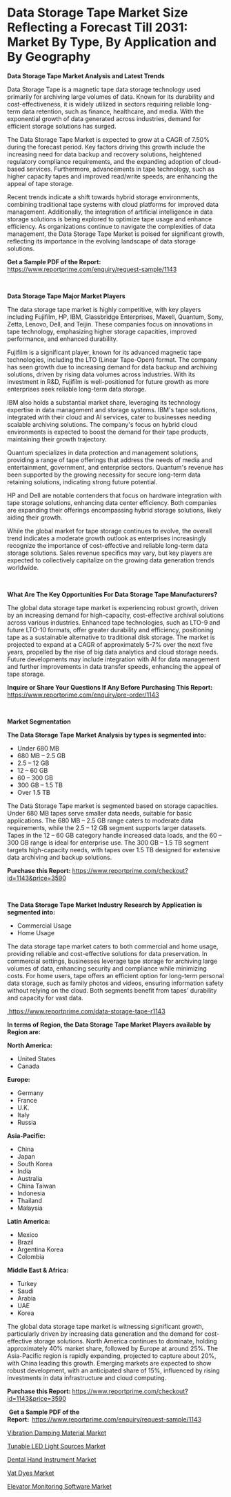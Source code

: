 <p><h1>Data Storage Tape Market Size Reflecting a Forecast Till 2031: Market By Type, By Application and By Geography</h1></p><p><strong>Data Storage Tape Market Analysis and Latest Trends</strong></p>
<p><p>Data Storage Tape is a magnetic tape data storage technology used primarily for archiving large volumes of data. Known for its durability and cost-effectiveness, it is widely utilized in sectors requiring reliable long-term data retention, such as finance, healthcare, and media. With the exponential growth of data generated across industries, demand for efficient storage solutions has surged.</p><p>The Data Storage Tape Market is expected to grow at a CAGR of 7.50% during the forecast period. Key factors driving this growth include the increasing need for data backup and recovery solutions, heightened regulatory compliance requirements, and the expanding adoption of cloud-based services. Furthermore, advancements in tape technology, such as higher capacity tapes and improved read/write speeds, are enhancing the appeal of tape storage.</p><p>Recent trends indicate a shift towards hybrid storage environments, combining traditional tape systems with cloud platforms for improved data management. Additionally, the integration of artificial intelligence in data storage solutions is being explored to optimize tape usage and enhance efficiency. As organizations continue to navigate the complexities of data management, the Data Storage Tape Market is poised for significant growth, reflecting its importance in the evolving landscape of data storage solutions.</p></p>
<p><strong>Get a Sample PDF of the Report:&nbsp;</strong> <a href="https://www.reportprime.com/enquiry/request-sample/1143">https://www.reportprime.com/enquiry/request-sample/1143</a></p>
<p>&nbsp;</p>
<p><strong>Data Storage Tape Major Market Players</strong></p>
<p><p>The data storage tape market is highly competitive, with key players including Fujifilm, HP, IBM, Glassbridge Enterprises, Maxell, Quantum, Sony, Zetta, Lenovo, Dell, and Teijin. These companies focus on innovations in tape technology, emphasizing higher storage capacities, improved performance, and enhanced durability.</p><p>Fujifilm is a significant player, known for its advanced magnetic tape technologies, including the LTO (Linear Tape-Open) format. The company has seen growth due to increasing demand for data backup and archiving solutions, driven by rising data volumes across industries. With its investment in R&D, Fujifilm is well-positioned for future growth as more enterprises seek reliable long-term data storage.</p><p>IBM also holds a substantial market share, leveraging its technology expertise in data management and storage systems. IBM's tape solutions, integrated with their cloud and AI services, cater to businesses needing scalable archiving solutions. The company's focus on hybrid cloud environments is expected to boost the demand for their tape products, maintaining their growth trajectory.</p><p>Quantum specializes in data protection and management solutions, providing a range of tape offerings that address the needs of media and entertainment, government, and enterprise sectors. Quantum's revenue has been supported by the growing necessity for secure long-term data retaining solutions, indicating strong future potential.</p><p>HP and Dell are notable contenders that focus on hardware integration with tape storage solutions, enhancing data center efficiency. Both companies are expanding their offerings encompassing hybrid storage solutions, likely aiding their growth.</p><p>While the global market for tape storage continues to evolve, the overall trend indicates a moderate growth outlook as enterprises increasingly recognize the importance of cost-effective and reliable long-term data storage solutions. Sales revenue specifics may vary, but key players are expected to collectively capitalize on the growing data generation trends worldwide.</p></p>
<p>&nbsp;</p>
<p><strong>What Are The Key Opportunities For Data Storage Tape Manufacturers?</strong></p>
<p><p>The global data storage tape market is experiencing robust growth, driven by an increasing demand for high-capacity, cost-effective archival solutions across various industries. Enhanced tape technologies, such as LTO-9 and future LTO-10 formats, offer greater durability and efficiency, positioning tape as a sustainable alternative to traditional disk storage. The market is projected to expand at a CAGR of approximately 5-7% over the next five years, propelled by the rise of big data analytics and cloud storage needs. Future developments may include integration with AI for data management and further improvements in data transfer speeds, enhancing the appeal of tape storage.</p></p>
<p><strong>Inquire or Share Your Questions If Any Before Purchasing This Report:</strong> <a href="https://www.reportprime.com/enquiry/pre-order/1143">https://www.reportprime.com/enquiry/pre-order/1143</a></p>
<p>&nbsp;</p>
<p><strong>Market Segmentation</strong></p>
<p><strong>The Data Storage Tape Market Analysis by types is segmented into:</strong></p>
<p><ul><li>Under 680 MB</li><li>680 MB – 2.5 GB</li><li>2.5 – 12 GB</li><li>12 – 60 GB</li><li>60 – 300 GB</li><li>300 GB – 1.5 TB</li><li>Over 1.5 TB</li></ul></p>
<p><p>The Data Storage Tape market is segmented based on storage capacities. Under 680 MB tapes serve smaller data needs, suitable for basic applications. The 680 MB – 2.5 GB range caters to moderate data requirements, while the 2.5 – 12 GB segment supports larger datasets. Tapes in the 12 – 60 GB category handle increased data loads, and the 60 – 300 GB range is ideal for enterprise use. The 300 GB – 1.5 TB segment targets high-capacity needs, with tapes over 1.5 TB designed for extensive data archiving and backup solutions.</p></p>
<p><strong>Purchase this Report:&nbsp;</strong><a href="https://www.reportprime.com/checkout?id=1143&price=3590">https://www.reportprime.com/checkout?id=1143&price=3590</a></p>
<p>&nbsp;</p>
<p><strong>The Data Storage Tape Market Industry Research by Application is segmented into:</strong></p>
<p><ul><li>Commercial Usage</li><li>Home Usage</li></ul></p>
<p><p>The data storage tape market caters to both commercial and home usage, providing reliable and cost-effective solutions for data preservation. In commercial settings, businesses leverage tape storage for archiving large volumes of data, enhancing security and compliance while minimizing costs. For home users, tape offers an efficient option for long-term personal data storage, such as family photos and videos, ensuring information safety without relying on the cloud. Both segments benefit from tapes' durability and capacity for vast data.</p></p>
<p><a href="https://www.reportprime.com/data-storage-tape-r1143">&nbsp;https://www.reportprime.com/data-storage-tape-r1143</a></p>
<p><strong>In terms of Region, the Data Storage Tape Market Players available by Region are:</strong></p>
<p>
    <p> <strong> North America: </strong>
        <ul>
            <li>United States</li>
            <li>Canada</li>
        </ul>
        </p> 
    <p> <strong> Europe: </strong>
        <ul>
            <li>Germany</li>
            <li>France</li>
            <li>U.K.</li>
            <li>Italy</li>
            <li>Russia</li>
        </ul>
        </p> 
    <p> <strong> Asia-Pacific: </strong>
        <ul>
            <li>China</li>
            <li>Japan</li>
            <li>South Korea</li>
            <li>India</li>
            <li>Australia</li>
            <li>China Taiwan</li>
            <li>Indonesia</li>
            <li>Thailand</li>
            <li>Malaysia</li>
        </ul>
        </p> 
    <p> <strong> Latin America: </strong>
        <ul>
            <li>Mexico</li>
            <li>Brazil</li>
            <li>Argentina Korea</li>
            <li>Colombia</li>
        </ul>
        </p> 
    <p> <strong> Middle East & Africa: </strong>
        <ul>
            <li>Turkey</li>
            <li>Saudi</li>
            <li>Arabia</li>
            <li>UAE</li>
            <li>Korea</li>
        </ul>
    </p>
    </p>
<p><p>The global data storage tape market is witnessing significant growth, particularly driven by increasing data generation and the demand for cost-effective storage solutions. North America continues to dominate, holding approximately 40% market share, followed by Europe at around 25%. The Asia-Pacific region is rapidly expanding, projected to capture about 20%, with China leading this growth. Emerging markets are expected to show robust development, with an anticipated share of 15%, influenced by rising investments in data infrastructure and cloud computing.</p></p>
<p><strong>Purchase this Report: </strong><a href="https://www.reportprime.com/checkout?id=1143&price=3590">https://www.reportprime.com/checkout?id=1143&price=3590</a></p>
<p>&nbsp;<strong>Get a Sample PDF of the Report:&nbsp;&nbsp;</strong><a href="https://www.reportprime.com/enquiry/request-sample/1143">https://www.reportprime.com/enquiry/request-sample/1143</a></p>
<p><strong></strong></p>
<p><p><a href="https://www.linkedin.com/pulse/vibration-damping-material-market-report-product-type-polycarboxylic-hamic?trackingId=s0PzWbBdQ5W06GcUd%2BsUIg%3D%3D">Vibration Damping Material Market</a></p><p><a href="https://issuu.com/reportprime-2/docs/tunable-led-light-sources-market-si_e62e3ac413b897">Tunable LED Light Sources Market</a></p><p><a href="https://medium.com/@adribbs56546/dental-hand-instrument-market-forecasts-market-trends-and-impact-analysis-2024-2031-8a1540f9a55a">Dental Hand Instrument Market</a></p><p><a href="https://www.linkedin.com/pulse/driving-market-forces-vat-dyes-trends-future-forecasts-till-wktyc?trackingId=If7VhWaxQhqgoL5TAQ95Ng%3D%3D">Vat Dyes Market</a></p><p><a href="https://medium.com/@lucas.vaughan6769/global-elevator-monitoring-software-industry-analysis-share-growth-trends-and-forecast-2024-to-1dc052a464e6">Elevator Monitoring Software Market</a></p></p>